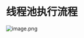 # 线程池执行流程

![image.png](https://cdn.nlark.com/yuque/0/2022/png/2388408/1664425442065-8718897d-87ae-404f-8a4a-85a69ef2bd60.png?x-oss-process=image%2Fresize%2Cw_668%2Climit_0)